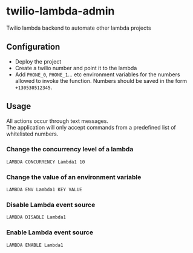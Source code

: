 # twilio-lambda-admin  
Twilio lambda backend to automate other lambda projects

## Configuration  
- Deploy the project  
- Create a twilio number and point it to the lambda  
- Add `PHONE_0`, `PHONE_1`... etc environment variables for the numbers allowed to invoke the function. Numbers should be saved in the form `+130530512345`.  

## Usage  

All actions occur through text messages.  
The application will only accept commands from a predefined list of whitelisted numbers.  

### Change the concurrency level of a lambda  

`LAMBDA CONCURRENCY Lambda1 10`

### Change the value of an environment variable  

`LAMBDA ENV Lambda1 KEY VALUE`

### Disable Lambda event source  

`LAMBDA DISABLE Lambda1`

### Enable Lambda event source  

`LAMBDA ENABLE Lambda1`
